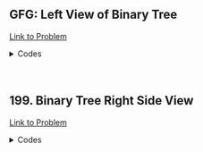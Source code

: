 <h2>GFG: Left View of Binary Tree</h2>

[Link to Problem](https://practice.geeksforgeeks.org/problems/left-view-of-binary-tree/1)

<details><summary>Codes</summary>

```java
package GFG;

import java.util.ArrayDeque;
import java.util.ArrayList;
import java.util.Deque;

public class BT_Left_View {
    static class Node {
        int data;
        Node left, right;

        Node(int item) {
            data = item;
            left = right = null;
        }
    }

    ArrayList<Integer> leftView(Node root) {
        Deque<Node> q = new ArrayDeque<>();
        ArrayList<Integer> answer = new ArrayList<>();
        if (root != null) q.offerLast(root);

        while (!q.isEmpty()) {
            int sz = q.size();
            for (int i = 1; i <= sz; i++) {
                Node node = q.pollFirst();
                assert node != null;
                if (i == 1) answer.add(node.data);

                if (node.left != null) q.offerLast(node.left);
                if (node.right != null) q.offerLast(node.right);
            }
        }

        return answer;
    }
}
```

</details>

<br>
<br>

<h2>199. Binary Tree Right Side View</h2>

[Link to Problem](https://leetcode.com/problems/binary-tree-right-side-view/description/)

<details><summary>Codes</summary>

```java
import java.util.ArrayDeque;
import java.util.ArrayList;
import java.util.Deque;
import java.util.List;

public class LC199 {
    static class TreeNode {
        int val;
        TreeNode left;
        TreeNode right;

        TreeNode() {
        }

        TreeNode(int val) {
            this.val = val;
        }

        TreeNode(int val, TreeNode left, TreeNode right) {
            this.val = val;
            this.left = left;
            this.right = right;
        }
    }

    public List<Integer> rightSideView(TreeNode root) {
        Deque<TreeNode> q = new ArrayDeque<>();
        List<Integer> answer = new ArrayList<>();
        if (root != null) q.offerLast(root);

        while (!q.isEmpty()) {
            int sz = q.size();
            for (int i = 1; i <= sz; i++) {
                TreeNode node = q.pollFirst();
                assert node != null;
                if (i == sz) answer.add(node.val);

                if (node.left != null) q.offerLast(node.left);
                if (node.right != null) q.offerLast(node.right);
            }
        }

        return answer;
    }
}
```

</details>